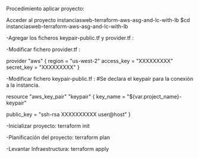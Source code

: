 Procedimiento aplicar proyecto:

Acceder al proyecto instanciasweb-terraform-aws-asg-and-lc-with-lb
$cd instanciasweb-terraform-aws-asg-and-lc-with-lb


-Agregar los ficheros keypair-public.tf  y provider.tf :

-Modificar fichero provider.tf :

provider "aws" {
  region     = "us-west-2"
  access_key = "XXXXXXXXX"
  secret_key = "XXXXXXXXX"
}



-Modificar fichero keypair-public.tf : 
#Se declara el keypair para la conexión a la instancia.

resource "aws_key_pair" "keypair" {
  key_name   = "${var.project_name}-keypair"

  public_key = "ssh-rsa XXXXXXXXXX user@host"
}


-Inicializar proyecto:
terraform init


-Planificación del proyecto:
terraform plan


-Levantar Infraestructura:
terraform apply
